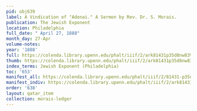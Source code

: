 ```yaml
---
pid: obj639
label: A Vindication of "Adonai." A Sermon by Rev. Dr. S. Morais.
publication: The Jewish Exponent
location: Philadelphia
full_date: " April 27, 1888"
month_day: 27-Apr
volume-notes:
year: '1888'
full: https://colenda.library.upenn.edu/phalt/iiif/2/ark81431p35d8nw83%2FSHA256E-s7021855--6c1ee8e1de6302a285ef89a499639b7a39d7856b5606e200f8f83e3f03f1b87f.jpeg/full/3500,/0/default.jpg
thumb: https://colenda.library.upenn.edu/phalt/iiif/2/ark81431p35d8nw83%2FSHA256E-s7021855--6c1ee8e1de6302a285ef89a499639b7a39d7856b5606e200f8f83e3f03f1b87f.jpeg/full/!200,200/0/default.jpg
index_terms: Jewish Exponent (Philadelphia)
toc: '653'
manifest_all: https://colenda.library.upenn.edu/phalt/iiif/2/81431-p35d8nw83/manifest
manifest_indiv: https://colenda.library.upenn.edu/phalt/iiif/2/ark81431p35d8nw83%2FSHA256E-s7021855--6c1ee8e1de6302a285ef89a499639b7a39d7856b5606e200f8f83e3f03f1b87f.jpeg
order: '638'
layout: qatar_item
collection: morais-ledger
---
```

